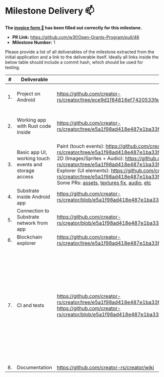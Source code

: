 # Milestone Delivery :mailbox:

**The [invoice form :pencil:](https://forms.gle/8Wx7nxtq8fKrsuEz8) has been filled out correctly for this milestone.**

- **PR Link:** https://github.com/w3f/Open-Grants-Program/pull/46
- **Milestone Number:** 1

Please provide a list of all deliverables of the milestone extracted from the initial application and a link to the deliverable itself. Ideally all links inside the below table should include a commit hash, which should be used for testing.

| #   | Deliverable                                           | Link                                                                                                                                                                                                                                                                                                                                                                                                                                                                                                                                                                                                                                      | Notes                                                                                                                                                                                                                                              |
| --- | ----------------------------------------------------- | ----------------------------------------------------------------------------------------------------------------------------------------------------------------------------------------------------------------------------------------------------------------------------------------------------------------------------------------------------------------------------------------------------------------------------------------------------------------------------------------------------------------------------------------------------------------------------------------------------------------------------------------- | -------------------------------------------------------------------------------------------------------------------------------------------------------------------------------------------------------------------------------------------------- |
| 1.  | Project on Android                                    | https://github.com/creator-rs/creator/tree/ece9d1f84816ef7420533fe35167cb1a5baca6c5/platforms/android                                                                                                                                                                                                                                                                                                                                                                                                                                                                                                                                     | Obsolete one. We decided to proceed with [NativeActivity](https://developer.android.com/reference/android/app/NativeActivity)                                                                                                                      |
| 2.  | Working app with Rust code inside                     | https://github.com/creator-rs/creator/tree/e5a1f98ad418e487e1ba33f70e55dec154dbaddc/examples/3d                                                                                                                                                                                                                                                                                                                                                                                                                                                                                                                                           | Basic app with 3D scene written in Rust and built with [NDK](https://developer.android.com/ndk/guides)                                                                                                                                             |
| 3.  | Basic app UI, working touch events and storage access | Paint (touch events): https://github.com/creator-rs/creator/tree/e5a1f98ad418e487e1ba33f70e55dec154dbaddc/examples/paint <br> 2D (Images/Sprites + Audio): https://github.com/creator-rs/creator/tree/e5a1f98ad418e487e1ba33f70e55dec154dbaddc/examples/2d <br> Explorer (UI elements): https://github.com/creator-rs/creator/tree/e5a1f98ad418e487e1ba33f70e55dec154dbaddc/examples/explorer <br> Some PRs: [assets](https://github.com/bevyengine/bevy/pull/723), [textures fix](https://github.com/bevyengine/bevy/pull/675), [audio](https://github.com/RustAudio/cpal/pull/491), [etc](https://github.com/bevyengine/bevy/issues/86) | Main issue was is to fix shaders runtime translation.                                                                                                                                                                                              |
| 4.  | Substrate inside Android app                          | https://github.com/creator-rs/creator/blob/e5a1f98ad418e487e1ba33f70e55dec154dbaddc/examples/explorer/Cargo.toml#L10                                                                                                                                                                                                                                                                                                                                                                                                                                                                                                                      |
| 5.  | Connection to Substrate network from app              | https://github.com/creator-rs/creator/blob/e5a1f98ad418e487e1ba33f70e55dec154dbaddc/examples/explorer/src/explorer.rs#L22                                                                                                                                                                                                                                                                                                                                                                                                                                                                                                                 |
| 6.  | Blockchain explorer                                   | https://github.com/creator-rs/creator/tree/e5a1f98ad418e487e1ba33f70e55dec154dbaddc/examples/explorer                                                                                                                                                                                                                                                                                                                                                                                                                                                                                                                                     |
| 7.  | CI and tests                                          | https://github.com/creator-rs/creator/tree/e5a1f98ad418e487e1ba33f70e55dec154dbaddc/.github/workflows https://github.com/creator-rs/creator/blob/e5a1f98ad418e487e1ba33f70e55dec154dbaddc/.github/docker/android.Dockerfile                                                                                                                                                                                                                                                                                                                                                                                                               | Automatization of format and clippy checks, build APKs, auto Github releases with uploading `cargo-creator` binaries with APKs to artifacts, Docker image build. It's hard to write integration tests for Android so we did more for CI and Docker |
| 8.  | Documentation                                         | https://github.com/creator-rs/creator/wiki                                                                                                                                                                                                                                                                                                                                                                                                                                                                                                                                                                                                |
